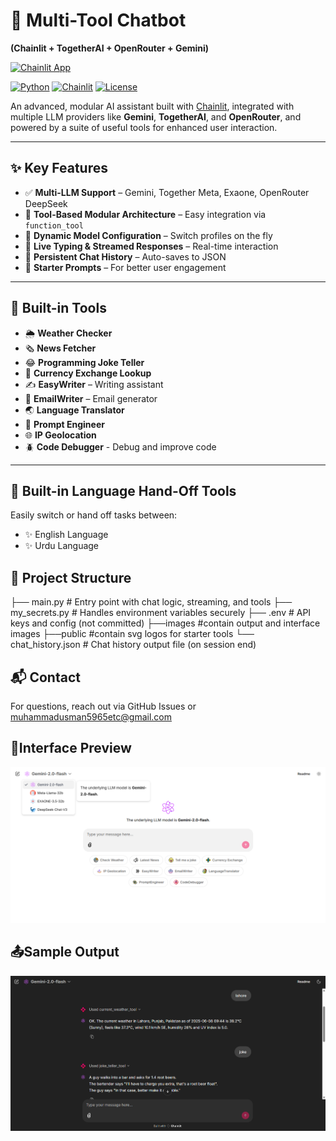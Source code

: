 # 🧠 Multi-Tool Chatbot  
**(Chainlit + TogetherAI + OpenRouter + Gemini)**


[![Chainlit App](https://img.shields.io/badge/Chainlit-Launch-blue?logo=chatbot)](https://chainlit-chatbot-production.up.railway.app/)


[![Python](https://img.shields.io/badge/Python-3.10+-blue.svg)](https://www.python.org/)
[![Chainlit](https://img.shields.io/badge/Built%20With-Chainlit-FF5F00)](https://www.chainlit.io/)
[![License](https://img.shields.io/badge/License-MIT-green.svg)](#license)

An advanced, modular AI assistant built with [Chainlit](https://www.chainlit.io/), integrated with multiple LLM providers like **Gemini**, **TogetherAI**, and **OpenRouter**, and powered by a suite of useful tools for enhanced user interaction.

---

## ✨ Key Features

- ✅ **Multi-LLM Support** – Gemini, Together Meta, Exaone, OpenRouter DeepSeek  
- 🔧 **Tool-Based Modular Architecture** – Easy integration via `function_tool`  
- 🧠 **Dynamic Model Configuration** – Switch profiles on the fly  
- 💬 **Live Typing & Streamed Responses** – Real-time interaction  
- 🧾 **Persistent Chat History** – Auto-saves to JSON  
- 🎯 **Starter Prompts** – For better user engagement

---

## 🧰 Built-in Tools

- 🌦️ **Weather Checker**  
- 🗞️ **News Fetcher**  
- 😂 **Programming Joke Teller**  
- 💱 **Currency Exchange Lookup**  
- ✍️ **EasyWriter** – Writing assistant  
- 📧 **EmailWriter** – Email generator  
- 🌏 **Language Translator**  
- 🧪 **Prompt Engineer**
- 🌐 **IP Geolocation**
- 🪲 **Code Debugger** - Debug and improve code


---

## 🔮 Built-in Language Hand-Off Tools

Easily switch or hand off tasks between:

- ✨ English Language
- ✨ Urdu Language

## 📁 Project Structure


├── main.py # Entry point with chat logic, streaming, and tools
├── my_secrets.py # Handles environment variables securely
├── .env # API keys and config (not committed)
├──images #contain output and interface images
├──public #contain svg logos for starter tools
└── chat_history.json # Chat history output file (on session end)

## 📬 Contact

For questions, reach out via GitHub Issues or [muhammadusman5965etc@gmail.com](mailto:muhammadusman5965etc@gmail.com)

## 🚆Interface Preview

![Interface](/images/Interface.png)

## 📤Sample Output

![Output](/images/Output.png)
